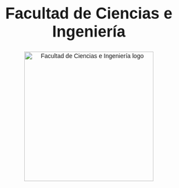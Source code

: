 <div align="center" style="margin-top: 50px; margin-bottom: 50px; font-family: Arial, sans-serif;">
  <h1 style="font-size: 36px;">Facultad de Ciencias e Ingeniería</h1>
  <p align="center">
    <img src="https://3.files.edl.io/fdf6/22/05/20/143302-79bed48a-5422-4ab4-81ec-98e0f944c4a0.png" width="300" alt="Facultad de Ciencias e Ingeniería logo">
  </p>  
</div>
